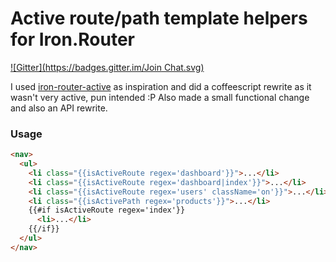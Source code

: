 # Active route/path template helpers for Iron.Router
[![Gitter](https://badges.gitter.im/Join Chat.svg)](https://gitter.im/zimme/meteor-iron-router-active?utm_source=badge&utm_medium=badge&utm_campaign=pr-badge&utm_content=badge)

I used [iron-router-active](https://github.com/XpressiveCode/iron-router-active)
as inspiration and did a coffeescript rewrite as it wasn't very active, pun
intended :P Also made a small functional change and also an API rewrite.

### Usage
```html
<nav>
  <ul>
    <li class="{{isActiveRoute regex='dashboard'}}">...</li>
    <li class="{{isActiveRoute regex='dashboard|index'}}">...</li>
    <li class="{{isActiveRoute regex='users' className='on'}}">...</li>
    <li class="{{isActivePath regex='products'}}">...</li>
    {{#if isActiveRoute regex='index'}}
      <li>...</li>
    {{/if}}
  </ul>
</nav>
```
